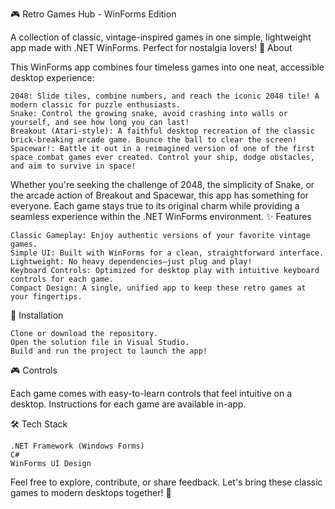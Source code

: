 🎮 Retro Games Hub - WinForms Edition

A collection of classic, vintage-inspired games in one simple, lightweight app made with .NET WinForms. Perfect for nostalgia lovers!
📜 About

This WinForms app combines four timeless games into one neat, accessible desktop experience:

    2048: Slide tiles, combine numbers, and reach the iconic 2048 tile! A modern classic for puzzle enthusiasts.
    Snake: Control the growing snake, avoid crashing into walls or yourself, and see how long you can last!
    Breakout (Atari-style): A faithful desktop recreation of the classic brick-breaking arcade game. Bounce the ball to clear the screen!
    Spacewar!: Battle it out in a reimagined version of one of the first space combat games ever created. Control your ship, dodge obstacles, and aim to survive in space!

Whether you're seeking the challenge of 2048, the simplicity of Snake, or the arcade action of Breakout and Spacewar, this app has something for everyone. Each game stays true to its original charm while providing a seamless experience within the .NET WinForms environment.
✨ Features

    Classic Gameplay: Enjoy authentic versions of your favorite vintage games.
    Simple UI: Built with WinForms for a clean, straightforward interface.
    Lightweight: No heavy dependencies—just plug and play!
    Keyboard Controls: Optimized for desktop play with intuitive keyboard controls for each game.
    Compact Design: A single, unified app to keep these retro games at your fingertips.

📂 Installation

    Clone or download the repository.
    Open the solution file in Visual Studio.
    Build and run the project to launch the app!

🎮 Controls

Each game comes with easy-to-learn controls that feel intuitive on a desktop. Instructions for each game are available in-app.

🛠️ Tech Stack

    .NET Framework (Windows Forms)
    C#
    WinForms UI Design
    
Feel free to explore, contribute, or share feedback. Let's bring these classic games to modern desktops together! 🚀
